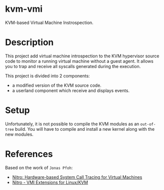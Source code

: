 # kvm-vmi

KVM-based Virtual Machine Instrospection.

# Description

This project add virtual machine introspection to the KVM hypervisor source code
to monitor a running virtual machine without a guest agent.
It allows you to trap and receive all syscalls generated during the execution.

This project is divided into 2 components:
- a modified version of the KVM source code.
- a userland component which receive and displays events.

# Setup

Unfortunately, it is not possible to compile the KVM modules as an `out-of-tree`
build. You will have to compile and install a new kernel along with the new modules.

# References

Based on the work of `Jonas Pfoh`:
- [Nitro: Hardware-based System Call Tracing for Virtual Machines](https://www.sec.in.tum.de/assets/staff/pfoh/PfohSchneider2011a.pdf)
- [Nitro - VMI Extensions for Linux/KVM](http://nitro.pfoh.net/)
